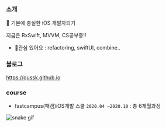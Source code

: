 ### 소개

🌱 기본에 충실한 iOS 개발자되기 

지금은 RxSwift, MVVM, CS공부중!!

- 🔭관심 있어요 : refactoring, swiftUI, combine..

### 블로그

https://qussk.github.io


### course 
- fastcampus(패캠)iOS개발 스쿨 ```2020.04 ~2020.10``` : 총 6개월과정


![snake gif](https://github.com/Qussk/Qussk/blob/output/github-contribution-grid-snake.svg)

